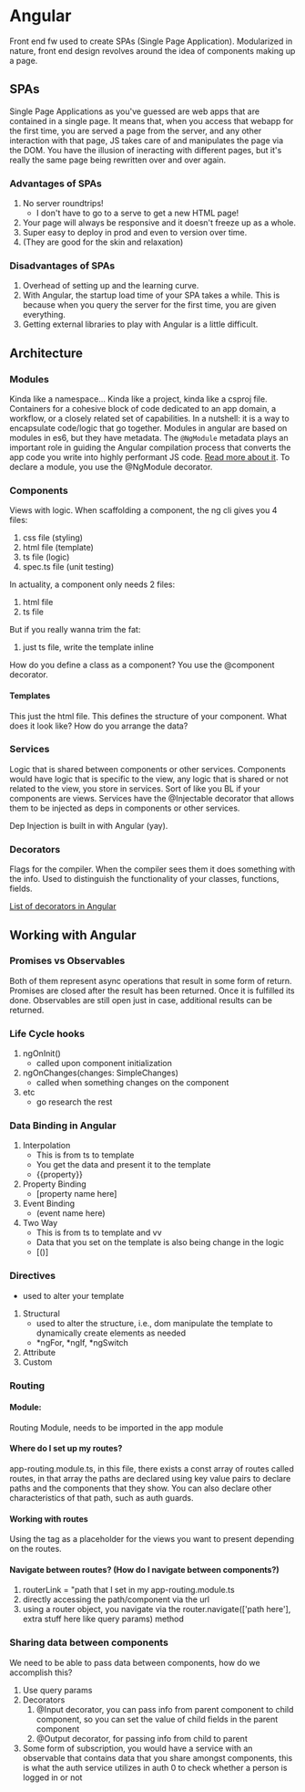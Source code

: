 # Angular

Front end fw used to create SPAs (Single Page Application). Modularized in nature, front end design revolves around the idea of components making up a page.

## SPAs

Single Page Applications as you've guessed are web apps that are contained in a single page. It means that, when you access that webapp for the first time, you are served a page from the server, and any other interaction with that page, JS takes care of and manipulates the page via the DOM. You have the illusion of ineracting with different pages, but it's really the same page being rewritten over and over again.

### Advantages of SPAs

1. No server roundtrips!
   - I don't have to go to a serve to get a new HTML page!
2. Your page will always be responsive and it doesn't freeze up as a whole.
3. Super easy to deploy in prod and even to version over time.
4. (They are good for the skin and relaxation)

### Disadvantages of SPAs

1. Overhead of setting up and the learning curve.
2. With Angular, the startup load time of your SPA takes a while. This is because when you query the server for the first time, you are given everything.
3. Getting external libraries to play with Angular is a little difficult.

## Architecture

### Modules

Kinda like a namespace... Kinda like a project, kinda like a csproj file. Containers for a cohesive block of code dedicated to an app domain, a workflow, or a closely related set of capabilities. In a nutshell: it is a way to encapsulate code/logic that go together. Modules in angular are based on modules in es6, but they have metadata. The `@NgModule` metadata plays an important role in guiding the Angular compilation process that converts the app code you write into highly performant JS code. [Read more about it](https://angular.io/guide/ngmodule-vs-jsmodule). To declare a module, you use the @NgModule decorator.

### Components

Views with logic. When scaffolding a component, the ng cli gives you 4 files:

1. css file (styling)
2. html file (template)
3. ts file (logic)
4. spec.ts file (unit testing)

In actuality, a component only needs 2 files:

1. html file
2. ts file

But if you really wanna trim the fat:

1. just ts file, write the template inline

How do you define a class as a component? You use the @component decorator.

#### Templates

This just the html file. This defines the structure of your component. What does it look like? How do you arrange the data?

### Services

Logic that is shared between components or other services. Components would have logic that is specific to the view, any logic that is shared or not related to the view, you store in services. Sort of like you BL if your components are views. Services have the @Injectable decorator that allows them to be injected as deps in components or other services.

Dep Injection is built in with Angular (yay).

### Decorators

Flags for the compiler. When the compiler sees them it does something with the info.
Used to distinguish the functionality of your classes, functions, fields.

[List of decorators in Angular](https://medium.com/@madhavmahesh/list-of-all-decorators-available-in-angular-71bdf4ad6976)

## Working with Angular

### Promises vs Observables

Both of them represent async operations that result in some form of return. Promises are closed after the result has been returned. Once it is fulfilled its done. Observables are still open just in case, additional results can be returned.

### Life Cycle hooks

1. ngOnInit()
   - called upon component initialization
2. ngOnChanges(changes: SimpleChanges)
   - called when something changes on the component
3. etc
   - go research the rest

### Data Binding in Angular

1. Interpolation
   - This is from ts to template
   - You get the data and present it to the template
   - {{property}}
2. Property Binding
   - [property name here]
3. Event Binding
   - (event name here)
4. Two Way
   - This is from ts to template and vv
   - Data that you set on the template is also being change in the logic
   - [()]

### Directives

- used to alter your template

1. Structural
   - used to alter the structure, i.e., dom manipulate the template to dynamically create elements as needed
   - *ngFor, *ngIf, \*ngSwitch
2. Attribute
3. Custom

### Routing

#### Module:

Routing Module, needs to be imported in the app module

#### Where do I set up my routes?

app-routing.module.ts, in this file, there exists a const array of routes called routes, in that array the paths are declared using key value pairs to declare paths and the components that they show. You can also declare other characteristics of that path, such as auth guards.

#### Working with routes

Using the <router-outlet> tag as a placeholder for the views you want to present depending on the routes.

#### Navigate between routes? (How do I navigate between components?)

1. routerLink = "path that I set in my app-routing.module.ts
2. directly accessing the path/component via the url
3. using a router object, you navigate via the router.navigate(['path here'], extra stuff here like query params) method

### Sharing data between components

We need to be able to pass data between components, how do we accomplish this?

1. Use query params
2. Decorators
   1. @Input decorator, you can pass info from parent component to child component, so you can set the value of child fields in the parent component
   2. @Output decorator, for passing info from child to parent
3. Some form of subscription, you would have a service with an observable that contains data that you share amongst components, this is what the auth service utilizes in auth 0 to check whether a person is logged in or not
